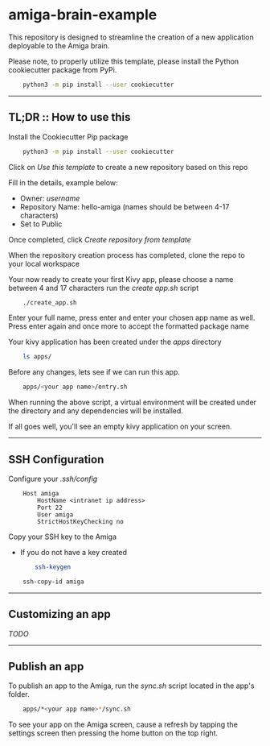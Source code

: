 # amiga-brain-example

This repository is designed to streamline the creation of a new application deployable to the Amiga brain.

Please note, to properly utilize this template, please install the Python cookiecutter package from PyPi.
```bash
    python3 -m pip install --user cookiecutter
```

---
## TL;DR :: How to use this

Install the Cookiecutter Pip package
```bash
    python3 -m pip install --user cookiecutter
```

Click on *Use this template* to create a new repository based on this repo

Fill in the details, example below:
* Owner: *username*
* Repository Name: hello-amiga (names should be between 4-17 characters)
* Set to Public

Once completed, click *Create repository from template*

When the repository creation process has completed, clone the repo to your local workspace

Your now ready to create your first Kivy app, please choose a name between 4 and 17 characters run the *create app.sh* script
```bash
    ./create_app.sh
```

Enter your full name, press enter and enter your chosen app name as well. Press enter again and once more to accept the formatted package name

Your kivy application has been created under the *apps* directory
```bash
    ls apps/
```

Before any changes, lets see if we can run this app.
```bash
    apps/<your app name>/entry.sh
```

When running the above script, a virtual environment will be created under the *<application>* directory and any dependencies will be installed.

If all goes well, you'll see an empty kivy application on your screen.


---
## SSH Configuration

Configure your *.ssh/config*
```
    Host amiga
        HostName <intranet ip address>
        Port 22
        User amiga
        StrictHostKeyChecking no
```

Copy your SSH key to the Amiga
* If you do not have a key created
    ```bash
        ssh-keygen
    ```
```bash
    ssh-copy-id amiga
```

---
## Customizing an app
*TODO*

---
## Publish an app

To publish an app to the Amiga, run the *sync.sh* script located in the app's folder.
```bash
    apps/*<your app name>*/sync.sh
```

To see your app on the Amiga screen, cause a refresh by tapping the settings screen then pressing the home button on the top right.
